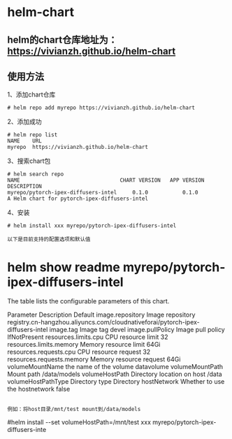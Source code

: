 # helm-chart

## helm的chart仓库地址为：https://vivianzh.github.io/helm-chart

## 使用方法

1、添加chart仓库
```
# helm repo add myrepo https://vivianzh.github.io/helm-chart
```

2、添加成功
```
# helm repo list
NAME  	URL
myrepo	https://vivianzh.github.io/helm-chart
```

3、搜索chart包
```
# helm search repo
NAME                              	CHART VERSION	APP VERSION	DESCRIPTION
myrepo/pytorch-ipex-diffusers-intel     0.1.0           0.1.0           A Helm chart for pytorch-ipex-diffusers-intel

```

4、安装
```
# helm install xxx myrepo/pytorch-ipex-diffusers-intel

以下是目前支持的配置选项和默认值
```
# helm show readme myrepo/pytorch-ipex-diffusers-intel
The table lists the configurable parameters of this chart.

Parameter                      Description                       Default
image.repository               Image repository                  registry.cn-hangzhou.aliyuncs.com/cloudnativeforai/pytorch-ipex-diffusers-intel
image.tag                      Image tag                         devel
image.pullPolicy               Image pull policy                 IfNotPresent
resources.limits.cpu           CPU resource limit                32
resources.limits.memory        Memory resource limit             64Gi
resources.requests.cpu         CPU resource request              32
resources.requests.memory      Memory resource request           64Gi
volumeMountName                the name of the volume            datavolume
volumeMountPath                Mount path                        /data/models
volumeHostPath                 Directory location on host        /data
volumeHostPathType             Directory type                    Directory
hostNetwork                    Whether to use the hostnetwork    false
```

例如：将host目录/mnt/test mount到/data/models
```
#helm install --set volumeHostPath=/mnt/test xxx  myrepo/pytorch-ipex-diffusers-inte
```
